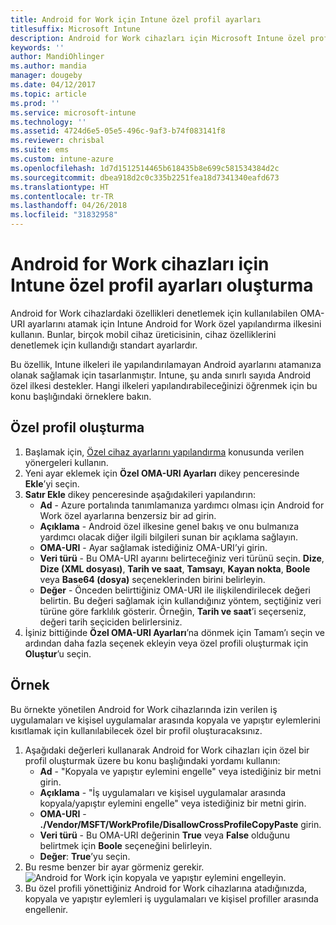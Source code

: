 ```yaml
---
title: Android for Work için Intune özel profil ayarları
titlesuffix: Microsoft Intune
description: Android for Work cihazları için Microsoft Intune özel profil ayarları oluşturmayı öğrenin.
keywords: ''
author: MandiOhlinger
ms.author: mandia
manager: dougeby
ms.date: 04/12/2017
ms.topic: article
ms.prod: ''
ms.service: microsoft-intune
ms.technology: ''
ms.assetid: 4724d6e5-05e5-496c-9af3-b74f083141f8
ms.reviewer: chrisbal
ms.suite: ems
ms.custom: intune-azure
ms.openlocfilehash: 1d7d1512514465b618435b8e699c581534384d2c
ms.sourcegitcommit: dbea918d2c0c335b2251fea18d7341340eafd673
ms.translationtype: HT
ms.contentlocale: tr-TR
ms.lasthandoff: 04/26/2018
ms.locfileid: "31832958"
---
```

# <a name="create-intune-custom-profile-settings-for-android-for-work-devices"></a>Android for Work cihazları için Intune özel profil ayarları oluşturma

Android for Work cihazlardaki özellikleri denetlemek için kullanılabilen OMA-URI ayarlarını atamak için Intune Android for Work özel yapılandırma ilkesini kullanın. Bunlar, birçok mobil cihaz üreticisinin, cihaz özelliklerini denetlemek için kullandığı standart ayarlardır.

Bu özellik, Intune ilkeleri ile yapılandırılamayan Android ayarlarını atamanıza olanak sağlamak için tasarlanmıştır. Intune, şu anda sınırlı sayıda Android özel ilkesi destekler. Hangi ilkeleri yapılandırabileceğinizi öğrenmek için bu konu başlığındaki örneklere bakın.

## <a name="create-a-custom-profile"></a>Özel profil oluşturma

1. Başlamak için, [Özel cihaz ayarlarını yapılandırma](custom-settings-configure.md) konusunda verilen yönergeleri kullanın.
2. Yeni ayar eklemek için **Özel OMA-URI Ayarları** dikey penceresinde **Ekle**’yi seçin.
3. **Satır Ekle** dikey penceresinde aşağıdakileri yapılandırın:
    - **Ad** - Azure portalında tanımlamanıza yardımcı olması için Android for Work özel ayarlarına benzersiz bir ad girin.
    - **Açıklama** - Android özel ilkesine genel bakış ve onu bulmanıza yardımcı olacak diğer ilgili bilgileri sunan bir açıklama sağlayın.
    - **OMA-URI** - Ayar sağlamak istediğiniz OMA-URI’yi girin.
    - **Veri türü** - Bu OMA-URI ayarını belirteceğiniz veri türünü seçin. **Dize**, **Dize (XML dosyası)**, **Tarih ve saat**, **Tamsayı**, **Kayan nokta**, **Boole** veya **Base64 (dosya)** seçeneklerinden birini belirleyin.
    - **Değer** - Önceden belirttiğiniz OMA-URI ile ilişkilendirilecek değeri belirtin. Bu değeri sağlamak için kullandığınız yöntem, seçtiğiniz veri türüne göre farklılık gösterir. Örneğin, **Tarih ve saat**’i seçerseniz, değeri tarih seçiciden belirlersiniz.
4. İşiniz bittiğinde **Özel OMA-URI Ayarları**’na dönmek için Tamam’ı seçin ve ardından daha fazla seçenek ekleyin veya özel profili oluşturmak için **Oluştur**’u seçin.


## <a name="example"></a>Örnek

Bu örnekte yönetilen Android for Work cihazlarında izin verilen iş uygulamaları ve kişisel uygulamalar arasında kopyala ve yapıştır eylemlerini kısıtlamak için kullanılabilecek özel bir profil oluşturacaksınız.

1. Aşağıdaki değerleri kullanarak Android for Work cihazları için özel bir profil oluşturmak üzere bu konu başlığındaki yordamı kullanın:
    - **Ad** - "Kopyala ve yapıştır eylemini engelle" veya istediğiniz bir metni girin.
    - **Açıklama** - "İş uygulamaları ve kişisel uygulamalar arasında kopyala/yapıştır eylemini engelle" veya istediğiniz bir metni girin.
    - **OMA-URI** - **./Vendor/MSFT/WorkProfile/DisallowCrossProfileCopyPaste** girin.
    - **Veri türü** - Bu OMA-URI değerinin **True** veya **False** olduğunu belirtmek için **Boole** seçeneğini belirleyin.
    - **Değer**: **True**’yu seçin.
2. Bu resme benzer bir ayar görmeniz gerekir.
![Android for Work için kopyala ve yapıştır eylemini engelleyin.](./media/custom-policy-afw-copy-paste.png)
3. Bu özel profili yönettiğiniz Android for Work cihazlarına atadığınızda, kopyala ve yapıştır eylemleri iş uygulamaları ve kişisel profiller arasında engellenir.